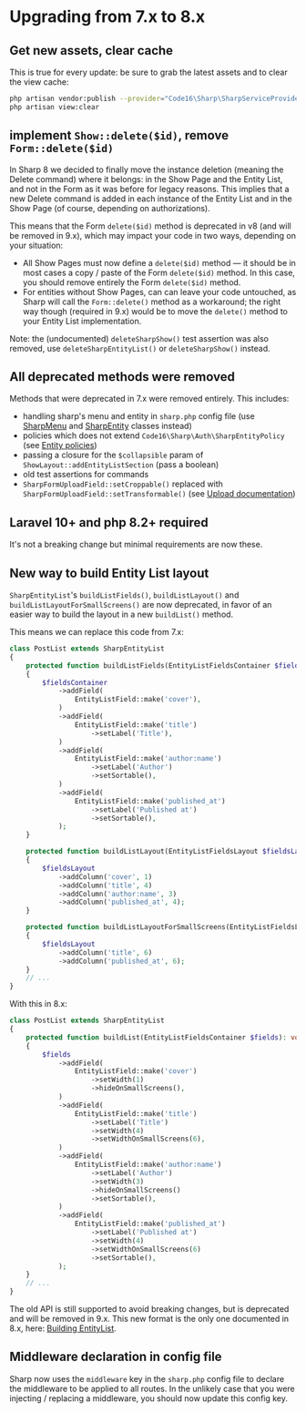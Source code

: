 # Upgrading from 7.x to 8.x

## Get new assets, clear cache

This is true for every update: be sure to grab the latest assets and to clear the view cache:

```bash
php artisan vendor:publish --provider="Code16\Sharp\SharpServiceProvider" --tag=assets
php artisan view:clear
```

## implement `Show::delete($id)`, remove `Form::delete($id)`

In Sharp 8 we decided to finally move the instance deletion (meaning the Delete command) where it belongs: in the Show Page and the Entity List, and not in the Form as it was before for legacy reasons. This implies that a new Delete command is added in each instance of the Entity List and in the Show Page (of course, depending on authorizations).

This means that the Form `delete($id)` method is deprecated in v8 (and will be removed in 9.x), which may impact your code in two ways, depending on your situation:
- All Show Pages must now define a `delete($id)` method — it should be in most cases a copy / paste of the Form `delete($id)` method. In this case, you should remove entirely the Form `delete($id)` method.
- For entities without Show Pages, can can leave your code untouched, as Sharp will call the `Form::delete()` method as a workaround; the right way though (required in 9.x) would be to move the `delete()` method to your Entity List implementation.

Note: the (undocumented) `deleteSharpShow()` test assertion was also removed, use `deleteSharpEntityList()` or `deleteSharpShow()` instead.

## All deprecated methods were removed

Methods that were deprecated in 7.x were removed entirely. This includes:

- handling sharp's menu and entity in `sharp.php` config file (use [SharpMenu](../building-menu.md) and [SharpEntity](../entity-class.md) classes instead) 
- policies which does not extend `Code16\Sharp\Auth\SharpEntityPolicy` (see [Entity policies](../entity-authorizations.md))
- passing a closure for the `$collapsible` param of `ShowLayout::addEntityListSection` (pass a boolean)
- old test assertions for commands
- `SharpFormUploadField::setCroppable()` replaced with `SharpFormUploadField::setTransformable()` (see [Upload documentation](../form-fields/upload.md))

## Laravel 10+ and php 8.2+ required

It's not a breaking change but minimal requirements are now these.

## New way to build Entity List layout

`SharpEntityList`'s `buildListFields()`, `buildListLayout()` and `buildListLayoutForSmallScreens()` are now deprecated, in favor of an easier way to build the layout in a new `buildList()` method.

This means we can replace this code from 7.x:

```php
class PostList extends SharpEntityList
{
    protected function buildListFields(EntityListFieldsContainer $fieldsContainer): void
    {
        $fieldsContainer
            ->addField(
                EntityListField::make('cover'),
            )
            ->addField(
                EntityListField::make('title')
                    ->setLabel('Title'),
            )
            ->addField(
                EntityListField::make('author:name')
                    ->setLabel('Author')
                    ->setSortable(),
            )
            ->addField(
                EntityListField::make('published_at')
                    ->setLabel('Published at')
                    ->setSortable(),
            );
    }

    protected function buildListLayout(EntityListFieldsLayout $fieldsLayout): void
    {
        $fieldsLayout
            ->addColumn('cover', 1)
            ->addColumn('title', 4)
            ->addColumn('author:name', 3)
            ->addColumn('published_at', 4);
    }

    protected function buildListLayoutForSmallScreens(EntityListFieldsLayout $fieldsLayout): void
    {
        $fieldsLayout
            ->addColumn('title', 6)
            ->addColumn('published_at', 6);
    }
    // ...
}
```

With this in 8.x:

```php
class PostList extends SharpEntityList
{
    protected function buildList(EntityListFieldsContainer $fields): void
    {
        $fields
            ->addField(
                EntityListField::make('cover')
                    ->setWidth(1)
                    ->hideOnSmallScreens(),
            )
            ->addField(
                EntityListField::make('title')
                    ->setLabel('Title')
                    ->setWidth(4)
                    ->setWidthOnSmallScreens(6),
            )
            ->addField(
                EntityListField::make('author:name')
                    ->setLabel('Author')
                    ->setWidth(3)
                    ->hideOnSmallScreens()
                    ->setSortable(),
            )
            ->addField(
                EntityListField::make('published_at')
                    ->setLabel('Published at')
                    ->setWidth(4)
                    ->setWidthOnSmallScreens(6)
                    ->setSortable(),
            );
    }
    // ...
}
```

The old API is still supported to avoid breaking changes, but is deprecated and will be removed in 9.x. This new format is the only one documented in 8.x, here: [Building EntityList](../building-entity-list.md).

## Middleware declaration in config file

Sharp now uses the `middleware` key in the `sharp.php` config file to declare the middleware to be applied to all routes. In the unlikely case that you were injecting / replacing a middleware, you should now update this config key.